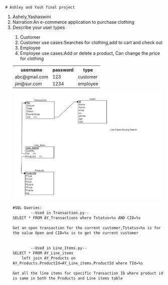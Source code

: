 	# Ashley and Yash final project

<ol>
  <li>Ashely,Yashaswini</li>
  <li>Narration:An e-commerce application to purchase clothing</li>
  <li>Describe your user types</li>
	<ol>
		<li>Customer</li>
		<li>Customer use cases:Searches for clothing,add to cart and check out</li>
		<li>Employee</li>
		<li>Employee use cases:Add or delete a product, Can change the price for clothing</li>
	</ol>
	<table>
    <tr>
        <th>username</th>
        <th>password</th>
        <th>type</th>
    </tr>
    <tr>
        <td>abc@gmail.com</td>
        <td>123</td>
        <td>customer</td>
    </tr>
    <tr>
        <td>jim@sur.com	</td>
        <td>1234</td>
        <td>employee</td>
    </tr>
	</table>
	

![RelationalSchema](Documentation/SchemaLatest.png)

	#SQL Queries:
			--Used in Transaction.py--
	SELECT * FROM AY_Transactions where Tstatus=%s AND CID=%s
	
	Get an open transaction for the current customer,Tstatus=%s is for the value Open and CID=%s is to get the current customer
				  
				  
			--Used in Line_Items.py--		  
	SELECT * FROM AY_Line_items 
        left join AY_Products on AY_Products.ProductId=AY_Line_items.ProductId where TId=%s 

	Get all the line items for specific Transaction ID where product id is same in both the Products and Line items table
 
